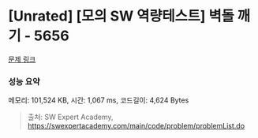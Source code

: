 # [Unrated] [모의 SW 역량테스트] 벽돌 깨기 - 5656 

[문제 링크](https://swexpertacademy.com/main/code/problem/problemDetail.do?contestProbId=AWXRQm6qfL0DFAUo) 

### 성능 요약

메모리: 101,524 KB, 시간: 1,067 ms, 코드길이: 4,624 Bytes



> 출처: SW Expert Academy, https://swexpertacademy.com/main/code/problem/problemList.do